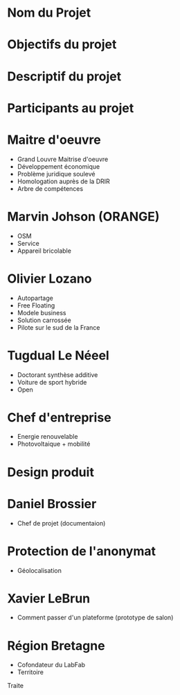 # Nom du Projet 


# Objectifs du projet 


# Descriptif du projet 


# Participants au projet


Maitre d'oeuvre
===============

+ Grand Louvre Maitrise d'oeuvre 
+ Développement économique
+ Problème juridique soulevé
+ Homologation auprès de la DRIR 
+ Arbre de compétences


Marvin Johson (ORANGE)
======================

+ OSM 
+ Service
+ Appareil bricolable 

Olivier Lozano
==============

+ Autopartage
+ Free Floating 
+ Modele business
+ Solution carrossée
+ Pilote sur le sud de la France

Tugdual Le Néeel
================

+ Doctorant synthèse additive
+ Voiture de sport hybride
+ Open 

Chef d'entreprise 
=================

+ Energie renouvelable 
+ Photovoltaique + mobilité 

Design produit
==============

Daniel Brossier
===============

+ Chef de projet (documentaion)

Protection de l'anonymat 
========================

+ Géolocalisation 


Xavier LeBrun 
=============

+ Comment passer d'un plateforme (prototype de salon)


Région Bretagne
===============

+ Cofondateur du LabFab
+ Territoire

Traite
